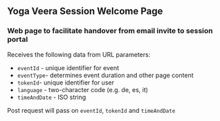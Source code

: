 ## Yoga Veera Session Welcome Page
### Web page to facilitate handover from email invite to session portal

Receives the following data from URL parameters:
- `eventId` - unique identifier for event
- `eventType`- determines event duration and other page content
- `tokenId`- unique identifier for user
- `language` - two-character code (e.g. de, es, it)
- `timeAndDate` - ISO string

Post request will pass on `eventId`, `tokenId` and `timeAndDate`
